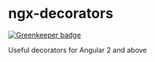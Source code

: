 # ngx-decorators

[![Greenkeeper badge](https://badges.greenkeeper.io/Alorel/ngx-decorators.svg)](https://greenkeeper.io/)

Useful decorators for Angular 2 and above
